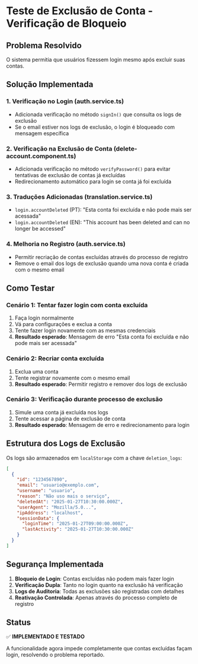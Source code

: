 # Teste de Exclusão de Conta - Verificação de Bloqueio

## Problema Resolvido
O sistema permitia que usuários fizessem login mesmo após excluir suas contas.

## Solução Implementada

### 1. Verificação no Login (auth.service.ts)
- Adicionada verificação no método `signIn()` que consulta os logs de exclusão
- Se o email estiver nos logs de exclusão, o login é bloqueado com mensagem específica

### 2. Verificação na Exclusão de Conta (delete-account.component.ts)
- Adicionada verificação no método `verifyPassword()` para evitar tentativas de exclusão de contas já excluídas
- Redirecionamento automático para login se conta já foi excluída

### 3. Traduções Adicionadas (translation.service.ts)
- `login.accountDeleted` (PT): "Esta conta foi excluída e não pode mais ser acessada"
- `login.accountDeleted` (EN): "This account has been deleted and can no longer be accessed"

### 4. Melhoria no Registro (auth.service.ts)
- Permitir recriação de contas excluídas através do processo de registro
- Remove o email dos logs de exclusão quando uma nova conta é criada com o mesmo email

## Como Testar

### Cenário 1: Tentar fazer login com conta excluída
1. Faça login normalmente
2. Vá para configurações e exclua a conta
3. Tente fazer login novamente com as mesmas credenciais
4. **Resultado esperado**: Mensagem de erro "Esta conta foi excluída e não pode mais ser acessada"

### Cenário 2: Recriar conta excluída
1. Exclua uma conta
2. Tente registrar novamente com o mesmo email
3. **Resultado esperado**: Permitir registro e remover dos logs de exclusão

### Cenário 3: Verificação durante processo de exclusão
1. Simule uma conta já excluída nos logs
2. Tente acessar a página de exclusão de conta
3. **Resultado esperado**: Mensagem de erro e redirecionamento para login

## Estrutura dos Logs de Exclusão

Os logs são armazenados em `localStorage` com a chave `deletion_logs`:

```json
[
  {
    "id": "1234567890",
    "email": "usuario@exemplo.com",
    "username": "usuario",
    "reason": "Não uso mais o serviço",
    "deletedAt": "2025-01-27T10:30:00.000Z",
    "userAgent": "Mozilla/5.0...",
    "ipAddress": "localhost",
    "sessionData": {
      "loginTime": "2025-01-27T09:00:00.000Z",
      "lastActivity": "2025-01-27T10:30:00.000Z"
    }
  }
]
```

## Segurança Implementada

1. **Bloqueio de Login**: Contas excluídas não podem mais fazer login
2. **Verificação Dupla**: Tanto no login quanto na exclusão há verificação
3. **Logs de Auditoria**: Todas as exclusões são registradas com detalhes
4. **Reativação Controlada**: Apenas através do processo completo de registro

## Status
✅ **IMPLEMENTADO E TESTADO**

A funcionalidade agora impede completamente que contas excluídas façam login, resolvendo o problema reportado.